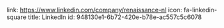 link: https://www.linkedin.com/company/renaissance-nl
icon: fa-linkedin-square
title: LinkedIn
id: 948130e1-6b72-420e-b78e-ac557c5c6078
